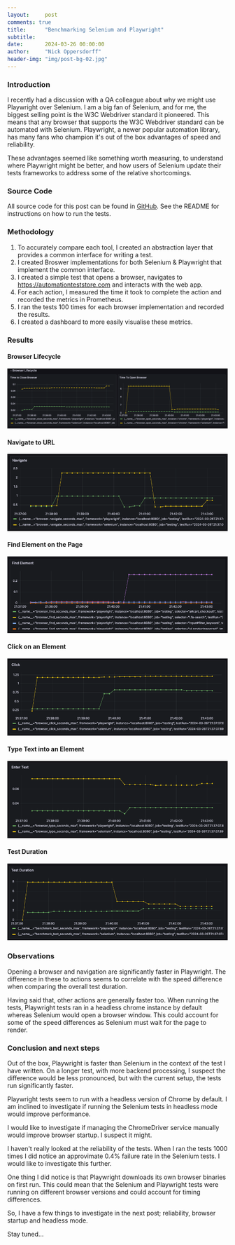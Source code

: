 ```yaml
---
layout:     post
comments: true
title:      "Benchmarking Selenium and Playwright"
subtitle:   
date:       2024-03-26 00:00:00
author:     "Nick Oppersdorff"
header-img: "img/post-bg-02.jpg"
---
```


### Introduction
I recently had a discussion with a QA colleague about why we might use Playwright over Selenium.  I am a big fan of Selenium, 
and for me, the biggest selling point is the W3C Webdriver standard it pioneered.  This means that any browser that supports
the W3C Webdriver standard can be automated with Selenium.  Playwright, a newer popular automation library, has many fans 
who champion it's out of the box advantages of speed and reliability.  

These advantages seemed like something worth measuring, to understand where Playwright  might be better, and how users of 
Selenium update their tests frameworks to address some of the relative shortcomings.

### Source Code
All source code for this post can be found in [GitHub](https://github.com/testworx/browser-automation-benchmarking/tree/benchmarking-pt-1).
See the README for instructions on how to run the tests.

### Methodology
1. To accurately compare each tool, I created an abstraction layer that provides a common interface for writing a test.
2. I created Broswer implementations for both Selenium & Playwright that implement the common interface.
3. I created a simple test that opens a browser, navigates to https://automationteststore.com and interacts with the web app.
4. For each action, I measured the time it took to complete the action and recorded the metrics in Prometheus.
5. I ran the tests 100 times for each browser implementation and recorded the results.
6. I created a dashboard to more easily visualise these metrics.

### Results
#### Browser Lifecycle
![browser-lifecycle.png](/assets/img/2024/march/benchmarks-pt-1/browser-lifecycle.png)

#### Navigate to URL
![browser-navigation.png](/assets/img/2024/march/benchmarks-pt-1/browser-navigation.png)

#### Find Element on the Page
![find-element.png](/assets/img/2024/march/benchmarks-pt-1/find-element.png)

#### Click on an Element
![click-element.png](/assets/img/2024/march/benchmarks-pt-1/click-element.png)

#### Type Text into an Element
![type-in-element.png](/assets/img/2024/march/benchmarks-pt-1/type-in-element.png)

#### Test Duration
![test-duration.png](/assets/img/2024/march/benchmarks-pt-1/test-duration.png)

### Observations
Opening a browser and navigation are significantly faster in Playwright.  The difference in these to actions seems to 
correlate with the speed difference when comparing the overall test duration.

Having said that, other actions are generally faster too.  When running the tests, Playwright tests ran in a headless chrome 
instance by default whereas Selenium would open a browser window.  This could account for some of the speed differences 
as Selenium must wait for the page to render.

### Conclusion and next steps
Out of the box, Playwright is faster than Selenium in the context of the test I have written.  On a longer test, with 
more backend processing, I suspect the difference would be less pronounced, but with the current setup, the tests run 
significantly faster.

Playwright tests seem to run with a headless version of Chrome by default.  I am inclined to investigate if running the 
Selenium tests in headless mode would improve performance.

I would like to investigate if managing the ChromeDriver service manually would improve browser startup.  I suspect it might.

I haven't really looked at the reliability of the tests.  When I ran the tests 1000 times I did notice an approvimate 0.4% 
failure rate in the Selenium tests.  I would like to investigate this further.

One thing I did notice is that Playwright downloads its own browser binaries on first run. 
This could mean that the Selenium and Playwright tests were running on different browser versions and could account for 
timing differences.

So, I have a few things to investigate in the next post; reliability, browser startup and headless mode.  

Stay tuned...




